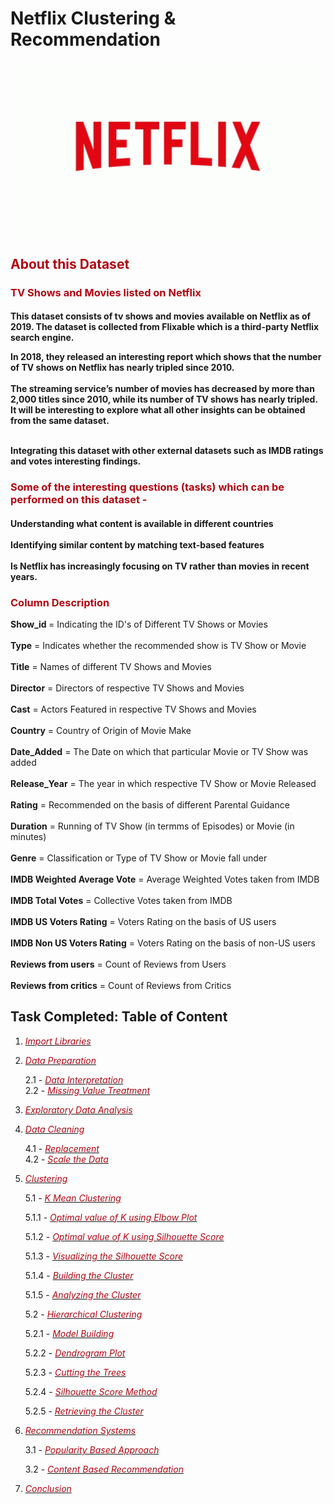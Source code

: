 # Netflix Clustering & Recommendation

<img src="tenor (1).gif" width="750" align="center">

<h2><font color='#b20710'>About this Dataset</font></h2>
<h3><font color='#b20710'>TV Shows and Movies listed on Netflix</font></h3>

<h4>This dataset consists of tv shows and movies available on Netflix as of 2019. The dataset is collected from Flixable which is a third-party Netflix search engine.<br>

In 2018, they released an interesting report which shows that the number of TV shows on Netflix has nearly tripled since 2010. 
<br><br>The streaming service’s number of movies has decreased by more than 2,000 titles since 2010, while its number of TV shows has nearly tripled. It will be interesting to explore what all other insights can be obtained from the same dataset.
    
<br>
Integrating this dataset with other external datasets such as IMDB ratings and votes interesting findings.
</h4>
<h3><font color='#b20710'>Some of the interesting questions (tasks) which can be performed on this dataset -</font></h3>
<h4>
Understanding what content is available in different countries<br><br>
Identifying similar content by matching text-based features<br><br>
Is Netflix has increasingly focusing on TV rather than movies in recent years.</h4>
<h3><font color='#b20710'>Column Description</font></h3>

<b>Show_id </b>                             = Indicating the ID's of Different TV Shows or Movies<br><br>
<b>Type</b>                                 = Indicates whether the recommended show is TV Show or Movie<br><br>
<b>Title</b>                                = Names of different TV Shows and Movies<br><br>
<b>Director</b>                             = Directors of respective TV Shows and Movies<br><br>
<b>Cast</b>                                 = Actors Featured in respective TV Shows and Movies<br><br>
<b>Country</b>                              = Country of Origin of Movie Make<br><br>
<b>Date_Added</b>                           = The Date on which that particular Movie or TV Show was added<br><br>
<b>Release_Year</b>                         = The year in which respective TV Show or Movie Released<br><br>
<b>Rating</b>                               = Recommended on the basis of different Parental Guidance<br><br>
<b>Duration</b>                             = Running of TV Show (in termms of Episodes) or Movie (in minutes)<br><br>
<b>Genre</b>                                = Classification or Type of TV Show or Movie fall under<br><br>
<b>IMDB Weighted Average Vote</b>           = Average Weighted Votes taken from IMDB<br><br>
<b>IMDB Total Votes</b>                     = Collective Votes taken from IMDB<br><br>
<b>IMDB US Voters Rating</b>                = Voters Rating on the basis of US users<br><br>
<b>IMDB Non US Voters Rating</b>        = Voters Rating on the basis of non-US users<br><br>
<b>Reviews from users</b>               = Count of Reviews from Users<br><br>
<b>Reviews from critics</b>             = Count of Reviews from Critics



  ## Task Completed: Table of Content

1. *[<font color='#b20710'>Import Libraries</font>](#lib)*


2. *[<font color='#b20710'>Data Preparation</font>](#prep)*

      2.1 - *[<font color='#b20710'>Data Interpretation</font>](#datainter)*   
      2.2 - *[<font color='#b20710'>Missing Value Treatment</font>](#missval)*
      
      
3. *[<font color='#b20710'>Exploratory Data Analysis</font>](#eda)*


4. *[<font color='#b20710'>Data Cleaning</font>](#Dataclean)*

      4.1 - *[<font color='#b20710'>Replacement</font>](#replace)*     
      4.2 - *[<font color='#b20710'>Scale the Data</font>](#scale)*
      
      
5. *[<font color='#b20710'>Clustering</font>](#clus)*

      5.1 - *[<font color='#b20710'>K Mean Clustering</font>](#kmean)*
      
      5.1.1 - *[<font color='#b20710'>Optimal value of K using Elbow Plot</font>](#elbow)*
      
      5.1.2 - *[<font color='#b20710'>Optimal value of K using Silhouette Score</font>](#kss)*
      
      5.1.3 - *[<font color='#b20710'>Visualizing the Silhouette Score</font>](#vissil)*
      
      5.1.4 - *[<font color='#b20710'>Building the Cluster</font>](#buildclus)*
      
      5.1.5 - *[<font color='#b20710'>Analyzing the Cluster</font>](#anaclus)*
                
      5.2 - *[<font color='#b20710'>Hierarchical Clustering</font>](#hierar)*
      
      5.2.1 - *[<font color='#b20710'>Model Building</font>](#modbuild)*
      
      5.2.2 - *[<font color='#b20710'>Dendrogram Plot</font>](#dendro)*
      
      5.2.3 - *[<font color='#b20710'>Cutting the Trees</font>](#cuttree)*
      
      5.2.4 - *[<font color='#b20710'>Silhouette Score Method</font>](#ssm)*
      
      5.2.5 - *[<font color='#b20710'>Retrieving the Cluster</font>](#retclus)*
      
             
               
6. *[<font color='#b20710'>Recommendation Systems</font>](#recom)*

      3.1 - *[<font color='#b20710'>Popularity Based Approach</font>](#pop)*     
      
      3.2 - *[<font color='#b20710'>Content Based Recommendation</font>](#content)* 
      
      
7. *[<font color='#b20710'>Conclusion</font>](#conclusion)*


